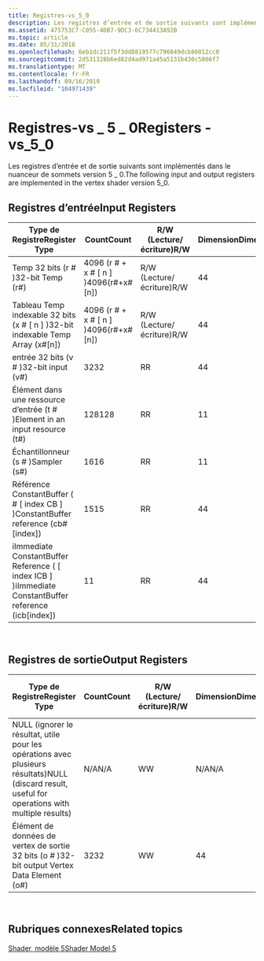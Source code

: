```yaml
---
title: Registres-vs_5_0
description: Les registres d’entrée et de sortie suivants sont implémentés dans le nuanceur de sommets version 5 \_ 0.
ms.assetid: 475753C7-C055-4DB7-9DC3-6C734413A92B
ms.topic: article
ms.date: 05/31/2018
ms.openlocfilehash: 6eb1dc211f5f3dd8819577c796849dcb86012cc0
ms.sourcegitcommit: 2d531328b6ed82d4ad971a45a5131b430c5866f7
ms.translationtype: MT
ms.contentlocale: fr-FR
ms.lasthandoff: 09/16/2019
ms.locfileid: "104971439"
---
```

# <a name="registers---vs_5_0"></a><span data-ttu-id="50d1d-103">Registres-vs \_ 5 \_ 0</span><span class="sxs-lookup"><span data-stu-id="50d1d-103">Registers - vs\_5\_0</span></span>

<span data-ttu-id="50d1d-104">Les registres d’entrée et de sortie suivants sont implémentés dans le nuanceur de sommets version 5 \_ 0.</span><span class="sxs-lookup"><span data-stu-id="50d1d-104">The following input and output registers are implemented in the vertex shader version 5\_0.</span></span>

## <a name="input-registers"></a><span data-ttu-id="50d1d-105">Registres d’entrée</span><span class="sxs-lookup"><span data-stu-id="50d1d-105">Input Registers</span></span>



| <span data-ttu-id="50d1d-106">Type de Registre</span><span class="sxs-lookup"><span data-stu-id="50d1d-106">Register Type</span></span>                                      | <span data-ttu-id="50d1d-107">Count</span><span class="sxs-lookup"><span data-stu-id="50d1d-107">Count</span></span>              | <span data-ttu-id="50d1d-108">R/W (Lecture/écriture)</span><span class="sxs-lookup"><span data-stu-id="50d1d-108">R/W</span></span> | <span data-ttu-id="50d1d-109">Dimension</span><span class="sxs-lookup"><span data-stu-id="50d1d-109">Dimension</span></span> | <span data-ttu-id="50d1d-110">Indexable par r\#</span><span class="sxs-lookup"><span data-stu-id="50d1d-110">Indexable by r\#</span></span> | <span data-ttu-id="50d1d-111">Valeurs par défaut</span><span class="sxs-lookup"><span data-stu-id="50d1d-111">Defaults</span></span> | <span data-ttu-id="50d1d-112">DCL obligatoire</span><span class="sxs-lookup"><span data-stu-id="50d1d-112">Requires DCL</span></span> |
|----------------------------------------------------|--------------------|-----|-----------|------------------|----------|--------------|
| <span data-ttu-id="50d1d-113">Temp 32 bits (r \# )</span><span class="sxs-lookup"><span data-stu-id="50d1d-113">32-bit Temp (r\#)</span></span>                                  | <span data-ttu-id="50d1d-114">4096 (r \# + x \# \[ n \] )</span><span class="sxs-lookup"><span data-stu-id="50d1d-114">4096(r\#+x\#\[n\])</span></span> | <span data-ttu-id="50d1d-115">R/W (Lecture/écriture)</span><span class="sxs-lookup"><span data-stu-id="50d1d-115">R/W</span></span> | <span data-ttu-id="50d1d-116">4</span><span class="sxs-lookup"><span data-stu-id="50d1d-116">4</span></span>         | <span data-ttu-id="50d1d-117">Non</span><span class="sxs-lookup"><span data-stu-id="50d1d-117">No</span></span>               | <span data-ttu-id="50d1d-118">None</span><span class="sxs-lookup"><span data-stu-id="50d1d-118">None</span></span>     | <span data-ttu-id="50d1d-119">Oui</span><span class="sxs-lookup"><span data-stu-id="50d1d-119">Yes</span></span>          |
| <span data-ttu-id="50d1d-120">Tableau Temp indexable 32 bits (x \# \[ n \] )</span><span class="sxs-lookup"><span data-stu-id="50d1d-120">32-bit indexable Temp Array (x\#\[n\])</span></span>             | <span data-ttu-id="50d1d-121">4096 (r \# + x \# \[ n \] )</span><span class="sxs-lookup"><span data-stu-id="50d1d-121">4096(r\#+x\#\[n\])</span></span> | <span data-ttu-id="50d1d-122">R/W (Lecture/écriture)</span><span class="sxs-lookup"><span data-stu-id="50d1d-122">R/W</span></span> | <span data-ttu-id="50d1d-123">4</span><span class="sxs-lookup"><span data-stu-id="50d1d-123">4</span></span>         | <span data-ttu-id="50d1d-124">Oui</span><span class="sxs-lookup"><span data-stu-id="50d1d-124">Yes</span></span>              | <span data-ttu-id="50d1d-125">None</span><span class="sxs-lookup"><span data-stu-id="50d1d-125">None</span></span>     | <span data-ttu-id="50d1d-126">Oui</span><span class="sxs-lookup"><span data-stu-id="50d1d-126">Yes</span></span>          |
| <span data-ttu-id="50d1d-127">entrée 32 bits (v \# )</span><span class="sxs-lookup"><span data-stu-id="50d1d-127">32-bit input (v\#)</span></span>                                 | <span data-ttu-id="50d1d-128">32</span><span class="sxs-lookup"><span data-stu-id="50d1d-128">32</span></span>                 | <span data-ttu-id="50d1d-129">R</span><span class="sxs-lookup"><span data-stu-id="50d1d-129">R</span></span>   | <span data-ttu-id="50d1d-130">4</span><span class="sxs-lookup"><span data-stu-id="50d1d-130">4</span></span>         | <span data-ttu-id="50d1d-131">Oui</span><span class="sxs-lookup"><span data-stu-id="50d1d-131">Yes</span></span>              | <span data-ttu-id="50d1d-132">None</span><span class="sxs-lookup"><span data-stu-id="50d1d-132">None</span></span>     | <span data-ttu-id="50d1d-133">Oui</span><span class="sxs-lookup"><span data-stu-id="50d1d-133">Yes</span></span>          |
| <span data-ttu-id="50d1d-134">Élément dans une ressource d’entrée (t \# )</span><span class="sxs-lookup"><span data-stu-id="50d1d-134">Element in an input resource (t\#)</span></span>                 | <span data-ttu-id="50d1d-135">128</span><span class="sxs-lookup"><span data-stu-id="50d1d-135">128</span></span>                | <span data-ttu-id="50d1d-136">R</span><span class="sxs-lookup"><span data-stu-id="50d1d-136">R</span></span>   | <span data-ttu-id="50d1d-137">1</span><span class="sxs-lookup"><span data-stu-id="50d1d-137">1</span></span>         | <span data-ttu-id="50d1d-138">Non</span><span class="sxs-lookup"><span data-stu-id="50d1d-138">No</span></span>               | <span data-ttu-id="50d1d-139">None</span><span class="sxs-lookup"><span data-stu-id="50d1d-139">None</span></span>     | <span data-ttu-id="50d1d-140">Oui</span><span class="sxs-lookup"><span data-stu-id="50d1d-140">Yes</span></span>          |
| <span data-ttu-id="50d1d-141">Échantillonneur (s \# )</span><span class="sxs-lookup"><span data-stu-id="50d1d-141">Sampler (s\#)</span></span>                                      | <span data-ttu-id="50d1d-142">16</span><span class="sxs-lookup"><span data-stu-id="50d1d-142">16</span></span>                 | <span data-ttu-id="50d1d-143">R</span><span class="sxs-lookup"><span data-stu-id="50d1d-143">R</span></span>   | <span data-ttu-id="50d1d-144">1</span><span class="sxs-lookup"><span data-stu-id="50d1d-144">1</span></span>         | <span data-ttu-id="50d1d-145">Non</span><span class="sxs-lookup"><span data-stu-id="50d1d-145">No</span></span>               | <span data-ttu-id="50d1d-146">None</span><span class="sxs-lookup"><span data-stu-id="50d1d-146">None</span></span>     | <span data-ttu-id="50d1d-147">Oui</span><span class="sxs-lookup"><span data-stu-id="50d1d-147">Yes</span></span>          |
| <span data-ttu-id="50d1d-148">Référence ConstantBuffer ( \# \[ index CB \] )</span><span class="sxs-lookup"><span data-stu-id="50d1d-148">ConstantBuffer reference (cb\#\[index\])</span></span>           | <span data-ttu-id="50d1d-149">15</span><span class="sxs-lookup"><span data-stu-id="50d1d-149">15</span></span>                 | <span data-ttu-id="50d1d-150">R</span><span class="sxs-lookup"><span data-stu-id="50d1d-150">R</span></span>   | <span data-ttu-id="50d1d-151">4</span><span class="sxs-lookup"><span data-stu-id="50d1d-151">4</span></span>         | <span data-ttu-id="50d1d-152">Oui (contenu)</span><span class="sxs-lookup"><span data-stu-id="50d1d-152">Yes(contents)</span></span>    | <span data-ttu-id="50d1d-153">Aucun</span><span class="sxs-lookup"><span data-stu-id="50d1d-153">None</span></span>     | <span data-ttu-id="50d1d-154">Oui</span><span class="sxs-lookup"><span data-stu-id="50d1d-154">Yes</span></span>          |
| <span data-ttu-id="50d1d-155">iImmediate ConstantBuffer Reference ( \[ index ICB \] )</span><span class="sxs-lookup"><span data-stu-id="50d1d-155">iImmediate ConstantBuffer reference (icb\[index\])</span></span> | <span data-ttu-id="50d1d-156">1</span><span class="sxs-lookup"><span data-stu-id="50d1d-156">1</span></span>                  | <span data-ttu-id="50d1d-157">R</span><span class="sxs-lookup"><span data-stu-id="50d1d-157">R</span></span>   | <span data-ttu-id="50d1d-158">4</span><span class="sxs-lookup"><span data-stu-id="50d1d-158">4</span></span>         | <span data-ttu-id="50d1d-159">Oui (contenu)</span><span class="sxs-lookup"><span data-stu-id="50d1d-159">Yes(contents)</span></span>    | <span data-ttu-id="50d1d-160">Aucun</span><span class="sxs-lookup"><span data-stu-id="50d1d-160">None</span></span>     | <span data-ttu-id="50d1d-161">Oui</span><span class="sxs-lookup"><span data-stu-id="50d1d-161">Yes</span></span>          |



 

## <a name="output-registers"></a><span data-ttu-id="50d1d-162">Registres de sortie</span><span class="sxs-lookup"><span data-stu-id="50d1d-162">Output Registers</span></span>



| <span data-ttu-id="50d1d-163">Type de Registre</span><span class="sxs-lookup"><span data-stu-id="50d1d-163">Register Type</span></span>                                                      | <span data-ttu-id="50d1d-164">Count</span><span class="sxs-lookup"><span data-stu-id="50d1d-164">Count</span></span> | <span data-ttu-id="50d1d-165">R/W (Lecture/écriture)</span><span class="sxs-lookup"><span data-stu-id="50d1d-165">R/W</span></span> | <span data-ttu-id="50d1d-166">Dimension</span><span class="sxs-lookup"><span data-stu-id="50d1d-166">Dimension</span></span> | <span data-ttu-id="50d1d-167">Indexable par r\#</span><span class="sxs-lookup"><span data-stu-id="50d1d-167">Indexable by r\#</span></span> | <span data-ttu-id="50d1d-168">Valeurs par défaut</span><span class="sxs-lookup"><span data-stu-id="50d1d-168">Defaults</span></span> | <span data-ttu-id="50d1d-169">DCL obligatoire</span><span class="sxs-lookup"><span data-stu-id="50d1d-169">Requires DCL</span></span> |
|--------------------------------------------------------------------|-------|-----|-----------|------------------|----------|--------------|
| <span data-ttu-id="50d1d-170">NULL (ignorer le résultat, utile pour les opérations avec plusieurs résultats)</span><span class="sxs-lookup"><span data-stu-id="50d1d-170">NULL (discard result, useful for operations with multiple results)</span></span> | <span data-ttu-id="50d1d-171">N/A</span><span class="sxs-lookup"><span data-stu-id="50d1d-171">N/A</span></span>   | <span data-ttu-id="50d1d-172">W</span><span class="sxs-lookup"><span data-stu-id="50d1d-172">W</span></span>   | <span data-ttu-id="50d1d-173">N/A</span><span class="sxs-lookup"><span data-stu-id="50d1d-173">N/A</span></span>       | <span data-ttu-id="50d1d-174">N/A</span><span class="sxs-lookup"><span data-stu-id="50d1d-174">N/A</span></span>              | <span data-ttu-id="50d1d-175">N/A</span><span class="sxs-lookup"><span data-stu-id="50d1d-175">N/A</span></span>      | <span data-ttu-id="50d1d-176">Non</span><span class="sxs-lookup"><span data-stu-id="50d1d-176">No</span></span>           |
| <span data-ttu-id="50d1d-177">Élément de données de vertex de sortie 32 bits (o \# )</span><span class="sxs-lookup"><span data-stu-id="50d1d-177">32-bit output Vertex Data Element (o\#)</span></span>                            | <span data-ttu-id="50d1d-178">32</span><span class="sxs-lookup"><span data-stu-id="50d1d-178">32</span></span>    | <span data-ttu-id="50d1d-179">W</span><span class="sxs-lookup"><span data-stu-id="50d1d-179">W</span></span>   | <span data-ttu-id="50d1d-180">4</span><span class="sxs-lookup"><span data-stu-id="50d1d-180">4</span></span>         | <span data-ttu-id="50d1d-181">N/A</span><span class="sxs-lookup"><span data-stu-id="50d1d-181">N/A</span></span>              | <span data-ttu-id="50d1d-182">N/A</span><span class="sxs-lookup"><span data-stu-id="50d1d-182">N/A</span></span>      | <span data-ttu-id="50d1d-183">Oui</span><span class="sxs-lookup"><span data-stu-id="50d1d-183">Yes</span></span>          |



 

## <a name="related-topics"></a><span data-ttu-id="50d1d-184">Rubriques connexes</span><span class="sxs-lookup"><span data-stu-id="50d1d-184">Related topics</span></span>

<dl> <dt>

[<span data-ttu-id="50d1d-185">Shader, modèle 5</span><span class="sxs-lookup"><span data-stu-id="50d1d-185">Shader Model 5</span></span>](d3d11-graphics-reference-sm5.md)
</dt> </dl>

 

 




